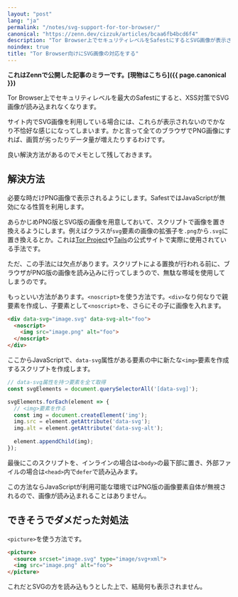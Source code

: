 ```yaml
---
layout: "post"
lang: "ja"
permalink: "/notes/svg-support-for-tor-browser/"
canonical: "https://zenn.dev/cizzuk/articles/bcaa6fb4bcd6f4"
description: "Tor Browser上でセキュリティレベルをSafestにするとSVG画像が表示されない問題に対処します。"
noindex: true
title: "Tor Browser向けにSVG画像の対応をする"
---
```


**これはZennで公開した記事のミラーです。[現物はこちら]({{ page.canonical }})**

Tor Browser上でセキュリティレベルを最大のSafestにすると、XSS対策でSVG画像が読み込まれなくなります。

サイト内でSVG画像を利用している場合には、これらが表示されないのでかなり不恰好な感じになってしまいます。かと言って全てのブラウザでPNG画像にすれば、画質が劣ったりデータ量が増えたりするわけです。

良い解決方法があるのでメモとして残しておきます。

## 解決方法

必要な時だけPNG画像で表示されるようにします。SafestではJavaScriptが無効になる性質を利用します。

あらかじめPNG版とSVG版の画像を用意しておいて、スクリプトで画像を置き換えるようにします。例えばクラスが`svg`要素の画像の拡張子を`.png`から`.svg`に置き換えるとか。これは[Tor Project](https://www.torproject.org)や[Tails](https://tails.net)の公式サイトで実際に使用されている手法です。

ただ、この手法には欠点があります。スクリプトによる置換が行われる前に、ブラウザがPNG版の画像を読み込みに行ってしまうので、無駄な帯域を使用してしまうのです。

もっといい方法があります。`<noscript>`を使う方法です。`<div>`なり何なりで親要素を作成し、子要素として`<noscript>`を、さらにその子に画像を入れます。

```html
<div data-svg="image.svg" data-svg-alt="foo">
  <noscript>
    <img src="image.png" alt="foo">
  </noscript>
</div>
```

ここからJavaScriptで、`data-svg`属性がある要素の中に新たな`<img>`要素を作成するスクリプトを作成します。

```js
// data-svg属性を持つ要素を全て取得
const svgElements = document.querySelectorAll('[data-svg]');

svgElements.forEach(element => {
  // <img>要素を作る
  const img = document.createElement('img');
  img.src = element.getAttribute('data-svg');
  img.alt = element.getAttribute('data-svg-alt');
  
  element.appendChild(img);
});
```

最後にこのスクリプトを、インラインの場合は`<body>`の最下部に置き、外部ファイルの場合は`<head>`内で`defer`で読み込みます。

この方法ならJavaScriptが利用可能な環境ではPNG版の画像要素自体が無視されるので、画像が読み込まれることはありません。

## できそうでダメだった対処法

`<picture>`を使う方法です。

```html
<picture>
  <source srcset="image.svg" type="image/svg+xml">
  <img src="image.png" alt="foo">
</picture>
```

これだとSVGの方を読み込もうとした上で、結局何も表示されません。
